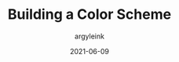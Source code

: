 ---
author: argyleink
date: 2021-06-09
layout: post.njk
publisher: chromiumdev
tags:
  - article
  - css
  - design
target_url: https://web.dev/building-a-color-scheme/
title: Building a Color Scheme
---